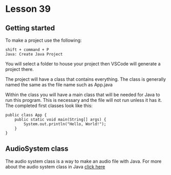 # Lesson 39

## Getting started
To make a project use the following:

```
shift + command + P
Java: Create Java Project
```

You will select a folder to house your project then VSCode will generate a project there.

The project will have a class that contains everything. The class is generally named the same as the file name such as App.java

Within the class you will have a main class that will be needed for Java to run this program. This is necessary and the file will not run unless it has it. The completed first classes look like this:

```
public class App {
    public static void main(String[] args) {
        System.out.println("Hello, World!");
    }
}
```

## AudioSystem class
The audio system class is a way to make an audio file with Java. For more about the audio system class in Java <a href="https://docs.oracle.com/javase/8/docs/api/javax/sound/sampled/AudioSystem.html">click here</a>